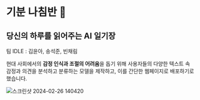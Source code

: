 # 기분 나침반 :pencil:
## 당신의 하루를 읽어주는 AI 일기장

팀 IDLE : 김윤아, 송석준, 빈채림

현대 사회에서의 **감정 인식과 조절의 어려움**을 돕기 위해
사용자들의 다양한 텍스트 속 감정과 의견을 분석하고 분류하는 모델을 제작하고, 이를 간단한 웹페이지로 배포하기로 했습니다.

![스크린샷 2024-02-26 140420](https://github.com/suwdle/toy_project/assets/133730992/d0130067-c885-4937-950d-3e5dbaf16390)

